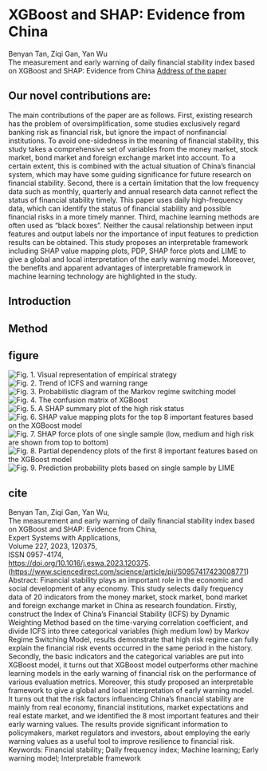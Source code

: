 # XGBoost and SHAP: Evidence from China
Benyan Tan, Ziqi Gan, Yan Wu  
The measurement and early warning of daily financial stability index based on XGBoost and SHAP: Evidence from China [Address of the paper](https://www.sciencedirect.com/science/article/pii/S0957417423008771)   

## Our novel contributions are:
The main contributions of the paper are as follows. First, existing research has the problem of oversimplification, some studies exclusively regard banking risk as financial risk, but ignore the impact of nonfinancial institutions. To avoid one-sidedness in the meaning of financial stability, this study takes a comprehensive set of variables from the money market, stock market, bond market and foreign exchange market into account. To a certain extent, this is combined with the actual situation of China’s financial system, which may have some guiding significance for future research on financial stability. Second, there is a certain limitation that the low frequency data such as monthly, quarterly and annual research data cannot reflect the status of financial stability timely. This paper uses daily high-frequency data, which can identify the 
status of financial stability and possible financial risks in a more timely manner. Third, machine learning methods are often used as “black boxes”. Neither the causal relationship between input features and output labels nor the importance of input features to prediction results can be obtained. This study proposes an interpretable framework including SHAP value mapping plots, PDP, SHAP force plots and LIME to give a global and local interpretation of the early warning model. Moreover, the benefits and apparent advantages of interpretable framework in machine learning technology are highlighted in the study.

## Introduction


## Method

## figure 

![Fig. 1. Visual representation of empirical strategy](https://github.com/Xufangyi123/12/blob/main/%E9%87%91%E8%9E%8D%E7%A8%B3%E5%AE%9A%E6%95%B0%E6%8D%AE%E5%92%8C%E4%BB%A3%E7%A0%81/1-s2.0-S0957417423008771-gr1.jpg?raw=true)  
![Fig. 2. Trend of ICFS and warning range](https://github.com/Xufangyi123/12/blob/main/%E9%87%91%E8%9E%8D%E7%A8%B3%E5%AE%9A%E6%95%B0%E6%8D%AE%E5%92%8C%E4%BB%A3%E7%A0%81/1-s2.0-S0957417423008771-gr2.jpg?raw=true)  
![Fig. 3. Probabilistic diagram of the Markov regime switching model](https://github.com/Xufangyi123/12/blob/main/%E9%87%91%E8%9E%8D%E7%A8%B3%E5%AE%9A%E6%95%B0%E6%8D%AE%E5%92%8C%E4%BB%A3%E7%A0%81/1-s2.0-S0957417423008771-gr3.jpg?raw=true)  
![Fig. 4. The confusion matrix of XGBoost](https://github.com/Xufangyi123/12/blob/main/%E9%87%91%E8%9E%8D%E7%A8%B3%E5%AE%9A%E6%95%B0%E6%8D%AE%E5%92%8C%E4%BB%A3%E7%A0%81/1-s2.0-S0957417423008771-gr4.jpg?raw=true)
![Fig. 5. A SHAP summary plot of the high risk status](https://github.com/Xufangyi123/12/blob/main/%E9%87%91%E8%9E%8D%E7%A8%B3%E5%AE%9A%E6%95%B0%E6%8D%AE%E5%92%8C%E4%BB%A3%E7%A0%81/1-s2.0-S0957417423008771-gr5.jpg?raw=true)
![Fig. 6. SHAP value mapping plots for the top 8 important features based on the XGBoost model](https://github.com/Xufangyi123/12/blob/main/%E9%87%91%E8%9E%8D%E7%A8%B3%E5%AE%9A%E6%95%B0%E6%8D%AE%E5%92%8C%E4%BB%A3%E7%A0%81/1-s2.0-S0957417423008771-gr6.jpg?raw=true)
![Fig. 7. SHAP force plots of one single sample (low, medium and high risk are shown from top to bottom)](https://github.com/Xufangyi123/12/blob/main/%E9%87%91%E8%9E%8D%E7%A8%B3%E5%AE%9A%E6%95%B0%E6%8D%AE%E5%92%8C%E4%BB%A3%E7%A0%81/1-s2.0-S0957417423008771-gr7.jpg?raw=true)
![Fig. 8. Partial dependency plots of the first 8 important features based on the XGBoost model](https://github.com/Xufangyi123/12/blob/main/%E9%87%91%E8%9E%8D%E7%A8%B3%E5%AE%9A%E6%95%B0%E6%8D%AE%E5%92%8C%E4%BB%A3%E7%A0%81/1-s2.0-S0957417423008771-gr8.jpg?raw=true)
![Fig. 9. Prediction probability plots based on single sample by LIME](https://github.com/Xufangyi123/12/blob/main/%E9%87%91%E8%9E%8D%E7%A8%B3%E5%AE%9A%E6%95%B0%E6%8D%AE%E5%92%8C%E4%BB%A3%E7%A0%81/1-s2.0-S0957417423008771-gr9.jpg?raw=true)


## cite
Benyan Tan, Ziqi Gan, Yan Wu,  
The measurement and early warning of daily financial stability index based on XGBoost and SHAP: Evidence from China,  
Expert Systems with Applications,  
Volume 227, 2023, 120375,  
ISSN 0957-4174,  
https://doi.org/10.1016/j.eswa.2023.120375.  
(https://www.sciencedirect.com/science/article/pii/S0957417423008771)  
Abstract: Financial stability plays an important role in the economic and social development of any economy. This study selects daily frequency data of 20 indicators from the money market, stock market, bond market and foreign exchange market in China as research foundation. Firstly, construct the Index of China’s Financial Stability (ICFS) by Dynamic Weighting Method based on the time-varying correlation coefficient, and divide ICFS into three categorical variables (high medium low) by Markov Regime Switching Model, results demonstrate that high risk regime can fully explain the financial risk events occurred in the same period in the history. Secondly, the basic indicators and the categorical variables are put into XGBoost model, it turns out that XGBoost model outperforms other machine learning models in the early warning of financial risk on the performance of various evaluation metrics. Moreover, this study proposed an interpretable framework to give a global and local interpretation of early warning model. It turns out that the risk factors influencing China’s financial stability are mainly from real economy, financial institutions, market expectations and real estate market, and we identified the 8 most important features and their early warning values. The results provide significant information to policymakers, market regulators and investors, about employing the early warning values as a useful tool to improve resilience to financial risk.  
Keywords: Financial stability; Daily frequency index; Machine learning; Early warning model; Interpretable framework  

